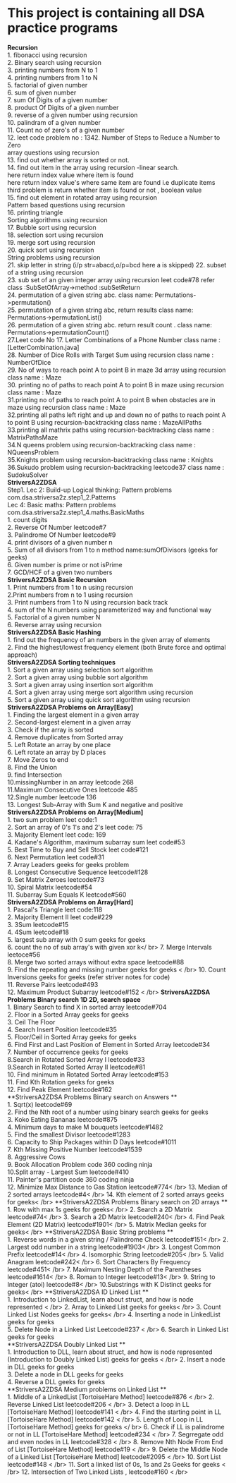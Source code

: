 # This project is containing all DSA practice programs

**Recursion** <br />
         1. fibonacci using recursion <br />
         2. Binary search using recursion <br />
         3. printing numbers from N to 1 <br />
         4. printing numbers from 1 to N <br />
         5. factorial of given number<br />
         6. sum  of given number<br />
         7. sum Of Digits of a given number <br />
         8. product Of Digits of a given number <br />
         9. reverse of a given number using recursion <br />
         10. palindram of a given number <br />
         11. Count no of zero's of a given number <br />
         12. leet code problem no : 1342. Number of Steps to Reduce a Number to Zero  <br />
         array questions using recursion <br />
         13. find out whether array is sorted or not. <br />
         14. find out item in the  array using recursion -linear search.<br />
             here return index value where item is found<br />
             here return index value's  where same item are found i.e duplicate items<br />
             third problem is return whether item is found or not , boolean value <br />
         15. find out element in rotated array using recursion <br />
         Pattern based questions using recursion <br />
         16. printing triangle <br />
         Sorting algorithms using recursion <br />
         17. Bubble sort using recursion <br />
         18. selection sort using recursion  <br />
         19. merge sort using recursion  <br />
         20. quick sort using recursion  <br />
         String problems using recursion <br />
         21. skip letter in string (i/p str=abacd,o/p=bcd here a is skipped)
         22. subset of a string using recursion<br />
         23. sub set of an given integer array using recursion leet code#78 refer class :SubSetOfArray->method :subSetReturn<br />
         24. permutation of a given string abc. class name: Permutations->permutation()<br />
         25. permutation of a given string abc, return results class name: Permutations->permutationList()<br />
         26. permutation of a given string abc. return result count . class name: Permutations->permutationCount()<br />
         27.Leet code No 17. Letter Combinations of a Phone Number class name :[LetterCombination.java]<br />
         28. Number of Dice Rolls with Target Sum using recursion class name : NumberOfDice <br />
         29. No of ways to reach point A to point B in maze 3d array using recursion class name : Maze <br />
         30. printing no of paths to reach  point A to point B in maze  using recursion class name : Maze <br />
         31.printing no of paths to reach  point A to point B when obstacles are in maze  using recursion class name : Maze <br />
         32.printing all paths left right and up and down no of paths to reach  point A to point B  using recursion-backtracking class name : MazeAllPaths <br />
         33.printing all mathrix paths using recursion-backtracking class name : MatrixPathsMaze <br />
         34.N queens problem using recursion-backtracking class name : NQueensProblem <br />
         35.Knights problem using recursion-backtracking class name : Knights <br />
         36.Sukudo problem using recursion-backtracking leetcode37 class name : SudokuSolver <br />
**StriversA2ZDSA** <br />
Step1. Lec 2: Build-up Logical thinking: Pattern problems com.dsa.striversa2z.step1_2.Patterns<br />
       Lec 4: Basic maths: Pattern problems com.dsa.striversa2z.step1_4.maths.BasicMaths<br />
             1. count digits <br />
             2. Reverse Of Number leetcode#7 <br />
             3. Palindrome Of Number leetcode#9 <br />
             4. print divisors of a given number n <br />
             5. Sum of all divisors from 1 to n method name:sumOfDivisors (geeks for geeks)<br />
             6. Given number is prime or not isPrime <br />
             7. GCD/HCF of a given two numbers <br />
**StriversA2ZDSA Basic Recursion** <br />
             1. Print numbers from 1 to n using recursion <br />
             2.Print numbers from n to 1 using recursion <br />
             3. Print numbers from 1 to N using recursion back track <br />
             4. sum of the N numbers using parameterized way and functional way  <br />
             5. Factorial of a given number  N  <br />
             6. Reverse array using recursion  <br />
**StriversA2ZDSA Basic Hashing** <br />
             1. find out the frequency of an numbers in the given array of elements <br />
             2. Find the highest/lowest frequency element (both Brute force and optimal  approach) <br />
**StriversA2ZDSA Sorting techniques** <br />
             1. Sort a given array using selection sort algorithm <br />
             2. Sort a given array using bubble sort algorithm <br />
             3. Sort a given array using insertion sort algorithm <br />
             4. Sort a given array using merge sort algorithm using recursion <br />
             5. Sort a given array using quick sort algorithm using recursion <br />
**StriversA2ZDSA Problems on Array[Easy]** <br />
             1. Finding the largest element in a given array <br />
             2. Second-largest element in a given  array <br />
             3. Check if the array is sorted <br />
             4. Remove duplicates from Sorted array <br />
             5. Left Rotate an array by one place <br />
             6. Left rotate an array by D places <br />
             7. Move Zeros to end <br />
             8. Find the Union <br />
             9. find Intersection<br />
             10.missingNumber in an array leetcode 268 <br />
             11.Maximum Consecutive Ones leetcode 485 <br />
             12.Single number leetcode 136 <br />
             13. Longest Sub-Array with Sum K and negative and positive <br />
**StriversA2ZDSA Problems on Array[Medium]** <br />
            1. two sum problem leet code:1 <br />
            2. Sort an array of 0's 1's and 2's leet code: 75<br />
            3. Majority Element leet code: 169 <br />
            4. Kadane's Algorithm, maximum subarray sum leet code#53<br />
            5. Best Time to Buy and Sell Stock leet code#121<br />
            6. Next Permutation leet code#31<br />
            7. Array Leaders geeks for geeks problem<br />
            8. Longest Consecutive Sequence leetcode#128<br />
            9. Set Matrix Zeroes leetcode#73<br />
            10. Spiral Matrix leetcode#54<br />
            11. Subarray Sum Equals K leetcode#560 <br />
**StriversA2ZDSA Problems on Array[Hard]** <br />
            1. Pascal's Triangle leet code:118 <br />
            2. Majority Element II leet code#229 <br />
            3. 3Sum leetcode#15 <br />
            4. 4Sum leetcode#18 <br />
            5. largest sub array with 0 sum geeks for geeks </br>
            6. count the no of sub array's with given xor k</ br>
            7. Merge Intervals leetoce#56 </br>
            8. Merge two sorted arrays without extra space leetcode#88 </br>
            9. Find the repeating and missing number geeks for geeks < /br>
            10. Count Inversions geeks for geeks (refer striver notes for code) </br >
            11. Reverse Pairs leetcode#493 </br>
            12. Maximum Product Subarray leetcode#152 < /br>
**StriversA2ZDSA Problems Binary search 1D 2D, search space** <br />
            1. Binary Search to find X in sorted array leetcode#704 </br>
            2. Floor in a Sorted Array  geeks for geeks</br>
            3. Ceil The Floor </br>
            4. Search Insert Position leetcode#35 </br>
            5. Floor/Ceil in Sorted Array geeks for geeks </br>
            6. Find First and Last Position of Element in Sorted Array leetcode#34 </br>
            7. Number of occurrence geeks for geeks</br>
            8.Search in Rotated Sorted Array I leetcode#33 </br>
            9.Search in Rotated Sorted Array II leetcode#81 </br>
           10. Find minimum in Rotated Sorted Array leetcode#153 </br>
           11. Find Kth Rotation geeks for geeks</br>
           12. Find Peak Element leetcode#162 </br>
**StriversA2ZDSA Problems Binary search  on Answers ** <br />
           1. Sqrt(x) leetcode#69</br>
           2. Find the Nth root of a number using binary search geeks for geeks</br>
           3. Koko Eating Bananas leetcode#875</br>
           4. Minimum days to make M bouquets leetcode#1482</br>
           5. Find the smallest Divisor leetcode#1283</br>
           6. Capacity to Ship Packages within D Days leetcode#1011</br>
           7. Kth Missing Positive Number leetcode#1539</br>
           8. Aggressive Cows </br>
           9. Book Allocation Problem code 360 coding ninja</br>
           10.Split array - Largest Sum leetcode#410</br>
           11. Painter's partition code 360 coding ninja</br>
           12. Minimize Max Distance to Gas Station leetcode#774< /br>
           13. Median of 2 sorted arrays leetcode#4< /br>
           14. Kth element of 2 sorted arrays geeks for geeks< /br>
**StriversA2ZDSA Problems Binary search  on 2D arrays ** <br />
          1. Row with max 1s geeks for geeks< /br>
          2. Search a 2D Matrix leetcode#74< /br>
          3. Search a 2D Matrix leetcode#240< /br>
          4. Find Peak Element (2D Matrix) leetcode#1901< /br>
          5. Matrix Median geeks for geeks< /br>
**StriversA2ZDSA Basic String problems ** <br />
         1. Reverse words in a given string / Palindrome Check leetcode#151< /br>
         2. Largest odd number in a string  leetcode#1903< /br>
         3. Longest Common Prefix leetcode#14< /br>
         4. Isomorphic String leetcode#205< /br>
         5. Valid Anagram leetcode#242< /br>
         6. Sort Characters By Frequency leetcode#451< /br>
         7. Maximum Nesting Depth of the Parentheses leetcode#1614< /br>
         8. Roman to Integer leetcode#13< /br>
         9. String to Integer (atoi) leetcode#8< /br>
         10.Substrings with K Distinct geeks for geeks< /br>
**StriversA2ZDSA ID Linked List ** <br />
         1. Introduction to LinkedList, learn about struct, and how is node represented < /br>
         2. Array to Linked List geeks for geeks< /br>
         3. Count Linked List Nodes geeks for geeks< /br>
         4. Inserting a node in LinkedList geeks for geeks</br>
         5. Delete Node in a Linked List Leetcode#237 < /br>
         6. Search in Linked List geeks for geeks</br>
**StriversA2ZDSA Doubly Linked List ** <br />
         1. Introduction to DLL, learn about struct, and how is node represented (Introduction to Doubly Linked List) geeks for geeks < /br>
         2. Insert a node in DLL geeks for geeks</br>
         3. Delete a node in DLL geeks for geeks</br>
         4. Reverse a DLL geeks for geeks</br>
**StriversA2ZDSA Medium problems on Linked List ** <br />
        1. Middle of a LinkedList [TortoiseHare Method]  leetcode#876 < /br>
        2. Reverse Linked List leetcode#206 < /br>
        3. Detect a loop in LL [TortoiseHare Method] leetcode#141 < /br>
        4. Find the starting point in LL [TortoiseHare Method] leetcode#142 < /br>
        5. Length of Loop in LL  [TortoiseHare Method] geeks for geeks </ br>
        6. Check if LL is palindrome or not in LL [TortoiseHare Method] leetcode#234 < /br>
        7. Segrregate odd and even nodes in LL leetcode#328 < /br>
        8. Remove Nth Node From End of List [TortoiseHare Method] leetcode#19 < /br>
        9. Delete the Middle Node of a Linked List [TortoiseHare Method] leetcode#2095 < /br>
        10. Sort List leetcode#148 < /br>
        11. Sort a linked list of 0s, 1s and 2s  Geeks for geeks < /br>
        12. Intersection of Two Linked Lists , leetcode#160 < /br>


        





   



     



















       































         


         

     


         
   